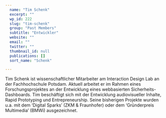 ```yaml
---
  name: "Tim Schenk"
  excerpt: ""
  wp_id: 222
  slug: "tim-schenk"
  group: "Past Members"
  subtitle: "Entwickler"
  website: ""
  email: ""
  twitter: ""
  thumbnail_id: null
  publications: []
  sort_name: "Schenk"

---
```

Tim Schenk ist wissenschaftlicher Mitarbeiter am Interaction Design Lab an der Fachhochschule Potsdam. Aktuell arbeitet er im Rahmen eines Forschungsprojektes an der Entwicklung eines webbasierten Sicherheits-Dashboards. Tim beschäftigt sich mit der Entwicklung audiovisueller Inhalte, Rapid Prototyping und Entrepreneurship. Seine bisherigen Projekte wurden u.a. mit dem ‘Digital Sparks’ (ZKM & Fraunhofer) oder dem ‘Gründerpreis Multimedia’ (BMWi) ausgezeichnet.